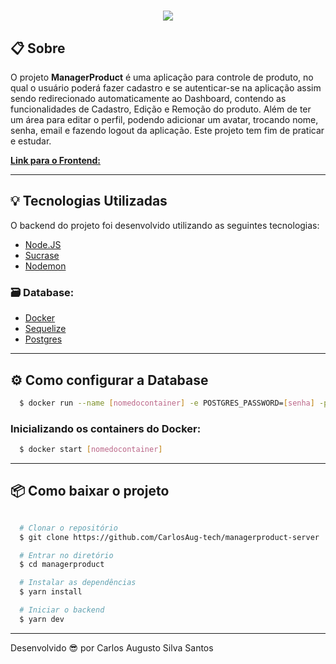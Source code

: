 <h1 align="center" >
  <img src="https://ik.imagekit.io/ik54mxkwpj/logo_QB6Mz91ou.png" />
</h1>

## 📋 Sobre

O projeto **ManagerProduct** é uma aplicação para controle de produto, no qual o usuário poderá fazer cadastro e se autenticar-se na aplicação assim sendo redirecionado automaticamente ao Dashboard, contendo as funcionalidades de Cadastro, Edição e Remoção do produto. Além de ter um área para editar o perfil, podendo adicionar um avatar, trocando nome, senha, email e fazendo logout da aplicação.
Este projeto tem fim de praticar e estudar.

[**Link para o Frontend:**](https://github.com/CarlosAug-tech/managerproduct-web)

---

## 💡 Tecnologias Utilizadas

O backend do projeto foi desenvolvido utilizando as seguintes tecnologias:

- [Node.JS](https://nodejs.org/en/)
- [Sucrase](https://github.com/alangpierce/sucrase)
- [Nodemon](https://nodemon.io/)

### 🗃 **Database**:

- [Docker](https://www.docker.com/)
- [Sequelize](https://sequelize.org/)
- [Postgres](https://www.postgresql.org/)

---

## ⚙ Como configurar a Database

```bash
  $ docker run --name [nomedocontainer] -e POSTGRES_PASSWORD=[senha] -p 5432:[5432 ou porta livre] -d postgres
```

### Inicializando os containers do Docker:

```bash
  $ docker start [nomedocontainer]
```

---

## 📦 Como baixar o projeto

```bash

  # Clonar o repositório
  $ git clone https://github.com/CarlosAug-tech/managerproduct-server

  # Entrar no diretório
  $ cd managerproduct

  # Instalar as dependências
  $ yarn install

  # Iniciar o backend
  $ yarn dev
```

---

Desenvolvido 😎 por Carlos Augusto Silva Santos
